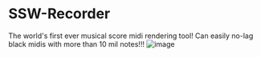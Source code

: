 # SSW-Recorder
The world's first ever musical score midi rendering tool! Can easily no-lag black midis with more than 10 mil notes!!! 
![image](https://github.com/sudo-000/SSW-Recorder/assets/107282563/3a4c9a0d-7672-4c54-8d3e-b4e2743b20ba)
